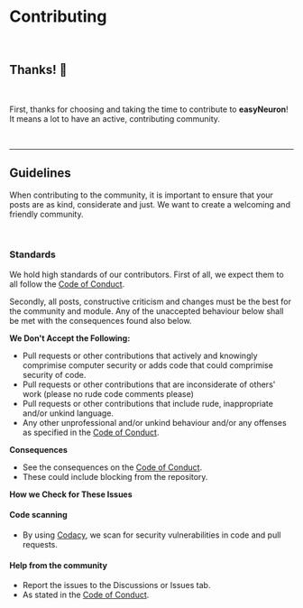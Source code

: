 # Contributing
<br/>

## **Thanks!** 🎉
<br/>

First, thanks for choosing and taking the time to contribute to
**easyNeuron**! It means a lot to have an active, contributing
community.

<br/>

---

## Guidelines

When contributing to the community, it is important to ensure that your
posts are as kind, considerate and just. We want to create a welcoming
and friendly community.

<br/>

### **Standards**

We hold high standards of our contributors. First of all, we expect them
to all follow the [Code of Conduct](https://github.com/Password-Classified/easyNeuron/blob/main/.github/CODE_OF_CONDUCT.md).

Secondly, all posts, constructive criticism and changes must be the best for
the community and module. Any of the unaccepted behaviour below shall be met
with the consequences found also below.

**We Don't Accept the Following:**

- Pull requests or other contributions that actively and knowingly comprimise computer security or adds code that could comprimise security of code.
- Pull requests or other contributions that are inconsiderate of others' work (please no rude code comments please)
- Pull requests or other contributions that include rude, inappropriate and/or unkind language.
- Any other unprofessional and/or unkind behaviour and/or any offenses as specified in the [Code of Conduct](https://github.com/Password-Classified/easyNeuron/blob/main/.github/CODE_OF_CONDUCT.md).

**Consequences**

- See the consequences on the [Code of Conduct](https://github.com/Password-Classified/easyNeuron/blob/main/.github/CODE_OF_CONDUCT.md).
- These could include blocking from the repository.

**How we Check for These Issues**

#### Code scanning
- By using [Codacy](https://codacy.com), we scan for security vulnerabilities in code and pull requests.


#### Help from the community
- Report the issues to the Discussions or Issues tab.
- As stated in the  [Code of Conduct](https://github.com/Password-Classified/easyNeuron/blob/main/.github/CODE_OF_CONDUCT.md).
